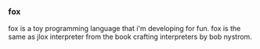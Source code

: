 ### fox

fox is a toy programming language that i'm developing for fun. fox is the same as jlox interpreter from the book crafting interpreters by bob nystrom.
